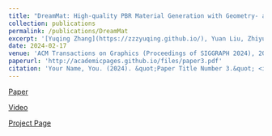 ```yaml
---
title: "DreamMat: High-quality PBR Material Generation with Geometry- and Light-aware Diffusion Models"
collection: publications
permalink: /publications/DreamMat
excerpt: '[Yuqing Zhang](https://zzzyuqing.github.io/), Yuan Liu, Zhiyu Xie, Lei Yang, Zhongyuan Liu, Mengzhou Yang, Runze Zhang, Qilong Kou, Cheng Lin, Wenping Wang, Xiaogang Jin'
date: 2024-02-17
venue: 'ACM Transactions on Graphics (Proceedings of SIGGRAPH 2024), 2024'
paperurl: 'http://academicpages.github.io/files/paper3.pdf'
citation: 'Your Name, You. (2024). &quot;Paper Title Number 3.&quot; <i>GitHub Journal of Bugs</i>. 1(3).'
---
```

[Paper](https://arxiv.org/) 

[Video](https://www.youtube.com/) 

[Project Page](https://zzzyuqing.github.io/dreammat.github.io/)